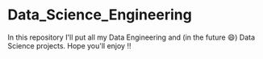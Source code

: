 # Data_Science_Engineering
In this repository I'll put all my Data Engineering and (in the future :smile:) Data Science projects. Hope you'll enjoy !!  
